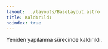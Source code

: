 ```yaml
---
layout: ../layouts/BaseLayout.astro
title: Kaldırıldı
noindex: true
---
```

Yeniden yapılanma sürecinde kaldırıldı.

